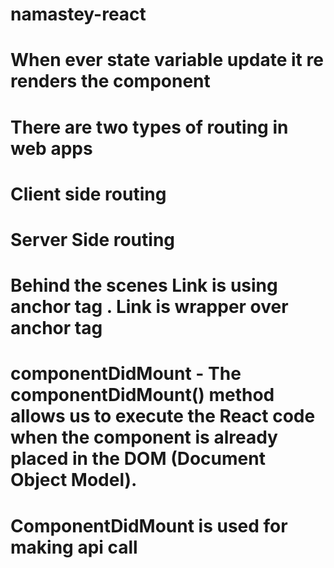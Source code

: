 # namastey-react

# When ever state variable update it re renders the component

# There are two types of routing in web apps
# Client side routing
# Server Side routing

# Behind the scenes Link is using anchor tag . Link is wrapper over anchor tag

# componentDidMount - The componentDidMount() method allows us to execute the React code when the component is already placed in the DOM (Document Object Model).

# ComponentDidMount is used for making api call